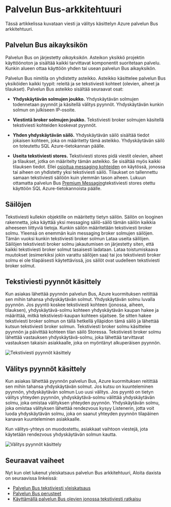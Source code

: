 <properties 
    pageTitle="Palvelun Bus arkkitehtuuri | Microsoft Azure"
    description="Kuvaa viestin ja välitys käsittelyn Azure palvelun Bus arkkitehtuuri."
    services="service-bus"
    documentationCenter="na"
    authors="sethmanheim"
    manager="timlt"
    editor="" />
<tags 
    ms.service="service-bus"
    ms.devlang="na"
    ms.topic="get-started-article"
    ms.tgt_pltfrm="na"
    ms.workload="na"
    ms.date="07/11/2016"
    ms.author="sethm" />

# <a name="service-bus-architecture"></a>Palvelun Bus-arkkitehtuuri

Tässä artikkelissa kuvataan viesti ja välitys käsittelyn Azure palvelun Bus arkkitehtuuri.

## <a name="service-bus-scale-units"></a>Palvelun Bus aikayksikön

Palvelun Bus on järjestetty *aikayksikön*. Asteikon yksikkö projektin käyttöönoton ja sisältää kaikki tarvittavat komponentit suoritetaan palvelu. Kunkin alueen ottaa käyttöön yhden tai usean palvelun Bus aikayksikön.

Palvelun Bus nimitila on yhdistetty asteikko. Asteikko käsittelee palvelun Bus yksiköiden kaikki tyypit: releitä ja se tekstiviesti kohteet (olevien, aiheet ja tilaukset). Palvelun Bus asteikko sisältää seuraavat osat:

- **Yhdyskäytävän solmujen joukko.** Yhdyskäytävän solmujen todennetaan pyynnöt ja käsitellä välitys pyynnöt. Yhdyskäytävän kunkin solmun on julkiseen IP-osoite.

- **Viestintä broker solmujen joukko.** Tekstiviesti broker solmujen käsitellä tekstiviesti kohteiden koskevat pyynnöt.

- **Yhden yhdyskäytävän säilö.** Yhdyskäytävän säilö sisältää tiedot jokaisen kohteen, joka on määritetty tämä asteikko. Yhdyskäytävän säilö on toteutettu SQL Azure-tietokannan päälle.

- **Useita tekstiviesti stores.** Tekstiviesti stores pidä viestit olevien, aiheet ja tilaukset, jotka on määritelty tämän asteikko. Se sisältää myös kaikki tilauksen tiedot. Ellei [osioitua messaging kohteiden](service-bus-partitioning.md) on käytössä, jonossa tai aiheen on yhdistetty yksi tekstiviesti säilö. Tilaukset on tallennettu samaan tekstiviesti säilöön kuin ylemmän tason aiheen. Lukuun ottamatta palvelun Bus [Premium Messaging](service-bus-premium-messaging.md)tekstiviesti stores otettu käyttöön SQL Azure-tietokannoista päälle.

## <a name="containers"></a>Säilöjen

Tekstiviesti kullekin objektille on määritetty tietyn säilön. Säilön on looginen rakennetta, joka käyttää yksi messaging säilö-säilö tämän säilön kaikkia aiheeseen liittyviä tietoja. Kunkin säilön määritetään tekstiviesti broker solmu. Yleensä on enemmän kuin messaging broker solmujen säilöjen. Tämän vuoksi kunkin tekstiviesti broker solmun Lataa useita säilöjen. Säilöjen tekstiviesti broker solmu jakautumisen on järjestetty siten, että kaikki tekstiviesti broker solmut tasaisesti ladataan. Lataa toistumiskaava muutokset (esimerkiksi jokin varattu säilöjen saa) tai jos tekstiviesti broker solmu ei ole tilapäisesti käytettävissä, jos säilöt ovat uudelleen tekstiviesti broker solmut.

## <a name="processing-of-incoming-messaging-requests"></a>Tekstiviesti pyynnöt käsittely

Kun asiakas lähettää pyynnön palvelun Bus, Azure kuormituksen reitittää sen mihin tahansa yhdyskäytävän solmut. Yhdyskäytävän solmu luvalla pyynnön. Jos pyyntö koskee tekstiviesti kohteen (jonossa, aiheen, tilauksen), yhdyskäytävä-solmu kohteen yhdyskäytävän kaupan hakee ja määrittää, mitkä tekstiviesti-kaupan kohteen sijaitsee. Se sitten hakee tekstiviesti broker solmun on tällä hetkellä ylläpidon tämä säilö ja lähettää kutsun tekstiviesti broker solmun. Tekstiviesti broker solmu käsittelee pyynnön ja päivittää kohteen tilan säilö Storessa. Tekstiviesti broker solmu lähettää vastauksen yhdyskäytävä-solmu, joka lähettää tarvittavat vastauksen takaisin asiakkaalle, joka on myöntänyt alkuperäisen pyynnön.

![Tekstiviesti pyynnöt käsittely](./media/service-bus-architecture/IC690644.png)

## <a name="processing-of-incoming-relay-requests"></a>Välitys pyynnöt käsittely

Kun asiakas lähettää pyynnön palvelun Bus, Azure kuormituksen reitittää sen mihin tahansa yhdyskäytävän solmut. Jos kutsu on kuunteleminen pyynnön, yhdyskäytävän solmun Luo uusi välitys. Jos pyyntö on tietyn välitys yhteyden pyynnön, yhdyskäytävä-solmu välittää yhdyskäytävän solmu, joka omistaa välityksen yhteyden pyynnön. Yhdyskäytävän solmu, joka omistaa välityksen lähettää rendezvous kysyy Listenerin, jotta voit luoda yhdyskäytävän solmu, joka on saanut yhteyden pyynnön tilapäinen kanavan kuunteleminen asiakkaalle.

Kun välitys-yhteys on muodostettu, asiakkaat vaihtoon viestejä, jota käytetään rendezvous yhdyskäytävän solmun kautta.

![Välitys pyynnöt käsittely](./media/service-bus-architecture/IC690645.png)

## <a name="next-steps"></a>Seuraavat vaiheet

Nyt kun olet lukenut yleiskatsaus palvelun Bus arkkitehtuuri, Aloita daxista on seuraavissa linkeissä:

- [Palvelun Bus tekstiviesti yleiskatsaus](service-bus-messaging-overview.md)
- [Palvelun Bus perusteet](service-bus-fundamentals-hybrid-solutions.md)
- [Käyttämällä palvelun Bus olevien jonossa tekstiviesti ratkaisu](service-bus-dotnet-multi-tier-app-using-service-bus-queues.md)

